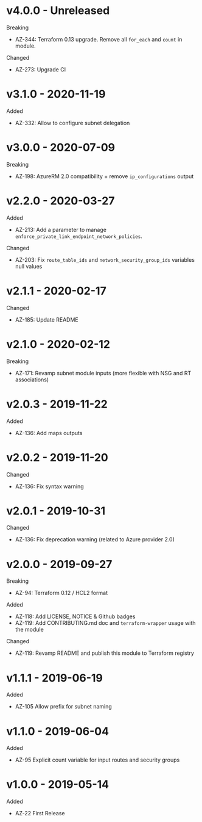 # v4.0.0 - Unreleased

Breaking
  * AZ-344: Terraform 0.13 upgrade. Remove all `for_each` and `count` in module.

Changed
  * AZ-273: Upgrade CI

# v3.1.0 - 2020-11-19

Added
  * AZ-332: Allow to configure subnet delegation  
  
# v3.0.0 - 2020-07-09

Breaking
  * AZ-198: AzureRM 2.0 compatibility + remove `ip_configurations` output

# v2.2.0 - 2020-03-27

Added
  * AZ-213: Add a parameter to manage `enforce_private_link_endpoint_network_policies`.

Changed
  * AZ-203: Fix `route_table_ids` and `network_security_group_ids` variables null values

# v2.1.1 - 2020-02-17

Changed
  * AZ-185: Update README

# v2.1.0 - 2020-02-12

Breaking
  * AZ-171: Revamp subnet module inputs (more flexible with NSG and RT associations)

# v2.0.3 - 2019-11-22

Added
  * AZ-136: Add maps outputs

# v2.0.2 - 2019-11-20

Changed
  * AZ-136: Fix syntax warning

# v2.0.1 - 2019-10-31

Changed
  * AZ-136: Fix deprecation warning (related to Azure provider 2.0)

# v2.0.0 - 2019-09-27

Breaking
  * AZ-94: Terraform 0.12 / HCL2 format

Added
  * AZ-118: Add LICENSE, NOTICE & Github badges
  * AZ-119: Add CONTRIBUTING.md doc and `terraform-wrapper` usage with the module

Changed
  * AZ-119: Revamp README and publish this module to Terraform registry

# v1.1.1 - 2019-06-19

Added
  * AZ-105 Allow prefix for subnet naming

# v1.1.0 - 2019-06-04

Added
  * AZ-95 Explicit count variable for input routes and security groups

# v1.0.0 - 2019-05-14

Added
  * AZ-22 First Release
